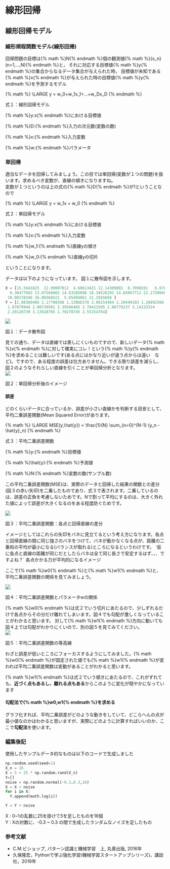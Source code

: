 # 線形回帰
## 線形回帰モデル
### 線形規程関数モデル(線形回帰)
回帰問題の目標は{% math %}N{% endmath %}個の観測値{% math %}\{x_n\}(n=1,...,N){% endmath %}と， それに対応する目標値{% math %}y{% endmath %}の集合からなるデータ集合が与えられた時， 目標値が未知である{% math %}x{% endmath %}が与えられた時の目標値{% math %}y{% endmath %}を予測するモデル

{% math %}
\LARGE y = w_0+w_1x_1+...+w_Dx_D
{% endmath %}
<div class="align-center">
    <p>式１：線形回帰モデル</p>
    <p>{% math %}y:x{% endmath %}における目標値</p>
    <p>{% math %}D:{% endmath %}入力の次元数(変数の数)</p>
    <p>{% math %}x:{% endmath %}入力変数</p>
    <p>{% math %}w:{% endmath %}パラメータ</p>
</div>

### 単回帰
適当なデータを回帰してみましょう。この目では単回帰(変数が１つの問題)を扱います。求めるべき変数が、直線の傾きになりますね。  
変数が１つというのは上の式の{% math %}D{% endmath %}が1ということなので

{% math %}
\LARGE y = w_1x + w_0
{% endmath %}
<div class="align-center">
    <p>式２：単回帰モデル</p>
    <p>{% math %}y:x{% endmath %}における目標値</p>
    <p>{% math %}x:{% endmath %}入力変数</p>
    <p>{% math %}w_1:{% endmath %}直線yの傾き</p>
    <p>{% math %}w_0:{% endmath %}直線yの切片</p>
</div>

ということになります。  

データは以下のようになっています。
図１に散布図を示します。
```python
X = [15.5641825  22.09007012  4.60613421 12.14309801  8.7090281   6.67849749
  9.30477682 13.07566065 14.63185098 18.34526291 14.84967711 22.17390462
 10.08178346 26.80368421  5.65494661 21.2565694 ]
Y = [2.88360466 2.17708598 1.13066378 2.08154464 2.20449103 1.26892566
 1.87879944 2.00739501 2.39586485 2.78421595 2.06779237 3.14233324
 2.28120739 3.13928765 1.70278745 2.55154764]
```

<div class="align-center">
    <img src='../assets/algorithm/linear_regression_00.svg' class="full-width-img">
    <p class="figure-disc">図１：データ散布図</p>
</div>
見ての通り、データは直線では表しにくいものですので、新しいデータ{% math %}x{% endmath %}に対して確実にコレ！という{% math %}y{% endmath %}を求めることは難しいです(ある点にはかなり近いが違う点からは遠い　など)。ですので、ある程度の誤差は仕方ありません。できる限り誤差を減らし、図２のようなそれらしい直線を引くことが単回帰分析となります。
<div class="align-center">
    <img src='../assets/algorithm/linear_regression_01.svg' class="full-width-img">
    <p class="figure-disc">図２：単回帰分析後のイメージ</p>
</div>

#### 誤差
どのくらいデータに合っているか、誤差が小さい直線かを判断する目安として、  
平均二乗誤差関数(Mean Squared Error)があります。

{% math %}
\LARGE MSE(y,\hat{y}) = \frac{1}{N} \sum_{n=0}^{N-1} (y_n - \hat{y}_n)
{% endmath %}
<div class="align-center">
    <p>式３：平均二乗誤差関数</p>
    <p>{% math %}y:{% endmath %}目標値</p>
    <p>{% math %}\hat{y}:{% endmath %}予測値</p>
    <p>{% math %}N:{% endmath %}変数の数(サンプル数)</p>
</div>

この平均二乗誤差関数(MSE)は、実際のデータと回帰した結果の関数との差分(図３の赤い矢印)を二乗したものであり、式３で表されます。二乗しているのは、誤差の正負を考慮しないためです。Nで割って平均にするのは、大きく外れた値によって誤差が大きくなるのをある程度防ぐためです。
<div class="align-center">
    <img src='../assets/algorithm/linear_regression_02.svg' class="full-width-img">
    <p class="figure-disc">図３：平均二乗誤差関数：各点と回帰直線の差分</p>
</div>
イメージとしてはこれらの矢印をバネに見立てるという考え方になります。各点と回帰直線の間に同じ強さのバネをつけて、バネが動かなくなる点が、距離の二乗和の平均が最小になる(バランスが取れる)ところになるというわけです。  
`仮に各点と直線の距離が同じだとしたらバネは全て同じ長さで安定するはず、、、ですよね？`  
各点かかる力が平均的になるイメージ  

ここで{% math %}w0{% endmath %}と{% math %}w1{% endmath %}と、平均二乗誤差関数の関係を見てみましょう。
<div class="align-center">
    <img src='../assets/algorithm/linear_regression_03.svg' class="full-width-img">
    <p class="figure-disc">図４：平均二乗誤差関数とパラメータwの関係</p>
</div>
{% math %}w0{% endmath %}は式２でいう切片にあたるので、少しずれるだけで各点からその分だけ離れてしまいます。図４でも勾配が激しくなっていることがわかると思います。  
対して{% math %}w1{% endmath %}方向に動いても図４上では勾配がわかりにくいので、別の図５を見てみてください。
<div class="align-center">
    <img src='../assets/algorithm/linear_regression_04.svg' class="full-width-img">
    <p class="figure-disc">図５：平均二乗誤差関数の等高線</p>
</div>
わざと誤差が低いところにフォーカスするようにしてみました。{% math %}w0{% endmath %}が固定された値でも{% math %}w1{% endmath %}が変われば平均二乗誤差関数は変動があることがわかると思います。  

{% math %}w1{% endmath %}は式２でいう傾きにあたるので、これがずれても、**近づく点もあるし、離れる点もある**からこのように変化が穏やかになっています

#### 勾配法で{% math %}w0,w1{% endmath %}を求める
グラフ化すれば、平均二乗誤差がどのような動きをしていて、どこらへんの点が最小値なのかはわかると思いますが、実際にどのように計算すればいいのか、ここで**勾配法**を使います。

### 編集後記
使用したサンプルデータ的なものは以下のコードで生成しました
```python
np.random.seed(seed=1)
X_n = 16
X = 5 + 25 * np.random.rand(X_n)
Y=[]
noise = np.random.normal(-0.3,0.3,16)
X = X + noise
for i in X:
  Y.append(math.log(i))

Y = Y + noise
```

X : 0~1の乱数に25を掛けて5を足したものを16個  
Y : Xの対数に、-0.3 ~ 0.3 の間で生成したランダムなノイズを足したもの  
### 参考文献
- C.M.ビショップ, パターン認識と機械学習　上, 丸善出版, 2016年
- 久保隆宏，Pythonで学ぶ強化学習(機械学習スタートアップシリーズ)，講談社，2019年
